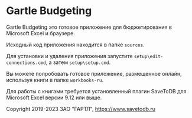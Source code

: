 # Gartle Budgeting

Gartle Budgeting это готовое приложение для бюджетирования в Microsoft Excel и браузере.

Исходный код приложения находится в папке `sources`.

Для установки и удаления приложения запустите `setup\edit-connections.cmd`, а затем `setup\setup.cmd`.

Вы можете попробовать готовое приложение, размещенное онлайн, используя книги в папке `workbooks-ru`.

Для работы с книгами требуется установленный плагин SaveToDB для Microsoft Excel версии 9.12 или выше.

Copyright 2019-2023 ЗАО "ГАРТЛ", https://www.savetodb.ru
